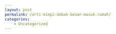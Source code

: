 ```yaml
---
layout: post
permalink: /arti-mimpi-ombak-besar-masuk-rumah/
categories:
    - Uncategorized
---
```


